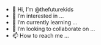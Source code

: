 - 👋 Hi, I’m @thefuturekids
- 👀 I’m interested in ...
- 🌱 I’m currently learning ...
- 💞️ I’m looking to collaborate on ...
- 📫 How to reach me ...

<!---
thefuturekids/thefuturekids is a ✨ special ✨ repository because its `README.md` (this file) appears on your GitHub profile.
You can click the Preview link to take a look at your changes.
--->

